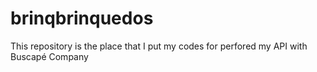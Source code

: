 # brinqbrinquedos
This repository is the place that I put my codes for perfored my API with Buscapé Company
